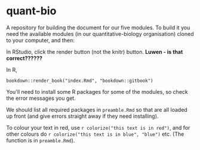 # quant-bio 

A repository for building the document for our five modules. To build it you need the available modules (in our quantitative-biology organisation) cloned to your computer, and then:

In RStudio, click the render button (not the knitr) button. **Luwen - is that correct??????**

In R,
 
```
bookdown::render_book("index.Rmd", "bookdown::gitbook")
```

You'll need to install some R packages for some of the modules, so check the error messages you get.

We should list all required packages in `preamble.Rmd` so that are all loaded up front (and give errors straight away if they need installing).

To colour your text in red, use `r colorize("this text is in red")`, and for other colours do `r colorize("this text is in blue", "blue")` etc. (The function is in `preamble.Rmd`).
   


